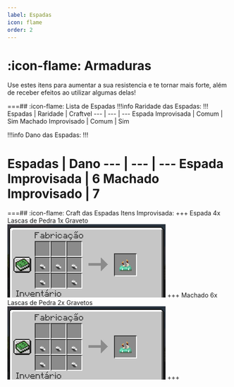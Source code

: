```yaml
---
label: Espadas
icon: flame
order: 2
---
```


# :icon-flame: Armaduras

Use estes itens para aumentar a sua resistencia e te tornar mais forte, além de receber efeitos ao utilizar algumas delas! 

===## :icon-flame: Lista de Espadas
!!!info Raridade das Espadas:
!!!
Espadas         | Raridade | Craftvel
---             | ---  | ---
Espada Improvisada  | Comum | Sim
Machado Improvisado | Comum | Sim



!!!info Dano das Espadas:
!!!

Espadas         | Dano 
---             | --- | ---
Espada Improvisada  | 6
Machado Improvisado | 7
===

===## :icon-flame: Craft das Espadas
Itens Improvisada:
+++ Espada
4x Lascas de Pedra
1x Graveto
![](../static/capaceteimprovisado.png)
+++ Machado
6x Lascas de Pedra
2x Gravetos
![](../static/capaceteimprovisado.png)
+++

